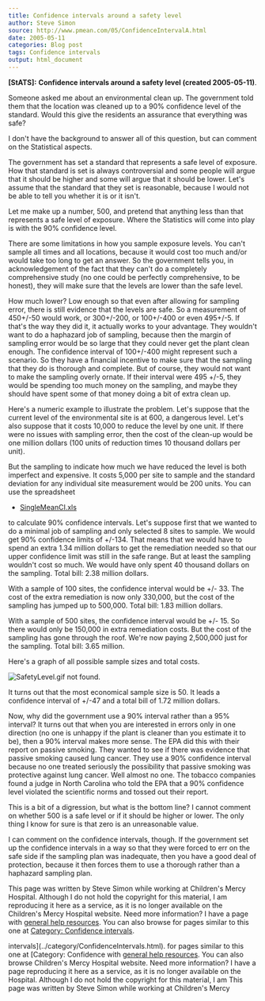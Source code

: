 ```yaml
---
title: Confidence intervals around a safety level
author: Steve Simon
source: http://www.pmean.com/05/ConfidenceIntervalA.html
date: 2005-05-11
categories: Blog post
tags: Confidence intervals
output: html_document
---
```

**[StATS]:** **Confidence intervals around a safety
level (created 2005-05-11)**.

Someone asked me about an environmental clean up. The government told
them that the location was cleaned up to a 90% confidence level of the
standard. Would this give the residents an assurance that everything was
safe?

I don't have the background to answer all of this question, but can
comment on the Statistical aspects.

The government has set a standard that represents a safe level of
exposure. How that standard is set is always controversial and some
people will argue that it should be higher and some will argue that it
should be lower. Let's assume that the standard that they set is
reasonable, because I would not be able to tell you whether it is or it
isn't.

Let me make up a number, 500, and pretend that anything less than that
represents a safe level of exposure. Where the Statistics will come into
play is with the 90% confidence level.

There are some limitations in how you sample exposure levels. You can't
sample all times and all locations, because it would cost too much
and/or would take too long to get an answer. So the government tells
you, in acknowledgement of the fact that they can't do a completely
comprehensive study (no one could be perfectly comprehensive, to be
honest), they will make sure that the levels are lower than the safe
level.

How much lower? Low enough so that even after allowing for sampling
error, there is still evidence that the levels are safe. So a
measurement of 450+/-50 would work, or 300+/-200, or 100+/-400 or even
495+/-5. If that's the way they did it, it actually works to your
advantage. They wouldn't want to do a haphazard job of sampling,
because then the margin of sampling error would be so large that they
could never get the plant clean enough. The confidence interval of
100+/-400 might represent such a scenario. So they have a financial
incentive to make sure that the sampling that they do is thorough and
complete. But of course, they would not want to make the sampling overly
ornate. If their interval were 495 +/-5, they would be spending too much
money on the sampling, and maybe they should have spent some of that
money doing a bit of extra clean up.

Here's a numeric example to illustrate the problem. Let's suppose that
the current level of the environmental site is at 600, a dangerous
level. Let's also suppose that it costs 10,000 to reduce the level by
one unit. If there were no issues with sampling error, then the cost of
the clean-up would be one million dollars (100 units of reduction times
10 thousand dollars per unit).

But the sampling to indicate how much we have reduced the level is both
imperfect and expensive. It costs 5,000 per site to sample and the
standard deviation for any individual site measurement would be 200
units. You can use the spreadsheet

-   [SingleMeanCI.xls](../01/images/SingleMeanCI.xls)

to calculate 90% confidence intervals. Let's suppose first that we
wanted to do a minimal job of sampling and only selected 8 sites to
sample. We would get 90% confidence limits of +/-134. That means that we
would have to spend an extra 1.34 million dollars to get the remediation
needed so that our upper confidence limit was still in the safe range.
But at least the sampling wouldn't cost so much. We would have only
spent 40 thousand dollars on the sampling. Total bill: 2.38 million
dollars.

With a sample of 100 sites, the confidence interval would be +/- 33. The
cost of the extra remediation is now only 330,000, but the cost of the
sampling has jumped up to 500,000. Total bill: 1.83 million dollars.

With a sample of 500 sites, the confidence interval would be +/- 15. So
there would only be 150,000 in extra remediation costs. But the cost
of the sampling has gone through the roof. We're now paying 2,500,000
just for the sampling. Total bill: 3.65 million.

Here's a graph of all possible sample sizes and total costs.

![SafetyLevel.gif not found.](http://www.pmean.com/images/images/05/ConfidenceIntervalA01.png)

It turns out that the most economical sample size is 50. It leads a
confidence interval of +/-47 and a total bill of 1.72 million dollars.

Now, why did the government use a 90% interval rather than a 95%
interval? It turns out that when you are interested in errors only in
one direction (no one is unhappy if the plant is cleaner than you
estimate it to be), then a 90% interval makes more sense. The EPA did
this with their report on passive smoking. They wanted to see if there
was evidence that passive smoking caused lung cancer. They use a 90%
confidence interval because no one treated seriously the possibility
that passive smoking was protective against lung cancer. Well almost no
one. The tobacco companies found a judge in North Carolina who told the
EPA that a 90% confidence level violated the scientific norms and tossed
out their report.

This is a bit of a digression, but what is the bottom line? I cannot
comment on whether 500 is a safe level or if it should be higher or
lower. The only thing I know for sure is that zero is an unreasonable
value.

I can comment on the confidence intervals, though. If the government set
up the confidence intervals in a way so that they were forced to err on
the safe side if the sampling plan was inadequate, then you have a good
deal of protection, because it then forces them to use a thorough rather
than a haphazard sampling plan.

This page was written by Steve Simon while working at Children's Mercy
Hospital. Although I do not hold the copyright for this material, I am
reproducing it here as a service, as it is no longer available on the
Children's Mercy Hospital website. Need more information? I have a page
with [general help resources](../GeneralHelp.html). You can also browse
for pages similar to this one at [Category: Confidence
intervals](../category/ConfidenceIntervals.html).
<!---More--->
intervals](../category/ConfidenceIntervals.html).
for pages similar to this one at [Category: Confidence
with [general help resources](../GeneralHelp.html). You can also browse
Children's Mercy Hospital website. Need more information? I have a page
reproducing it here as a service, as it is no longer available on the
Hospital. Although I do not hold the copyright for this material, I am
This page was written by Steve Simon while working at Children's Mercy

<!---Do not use
**[StATS]:** **Confidence intervals around a safety
This page was written by Steve Simon while working at Children's Mercy
Hospital. Although I do not hold the copyright for this material, I am
reproducing it here as a service, as it is no longer available on the
Children's Mercy Hospital website. Need more information? I have a page
with [general help resources](../GeneralHelp.html). You can also browse
for pages similar to this one at [Category: Confidence
intervals](../category/ConfidenceIntervals.html).
--->

